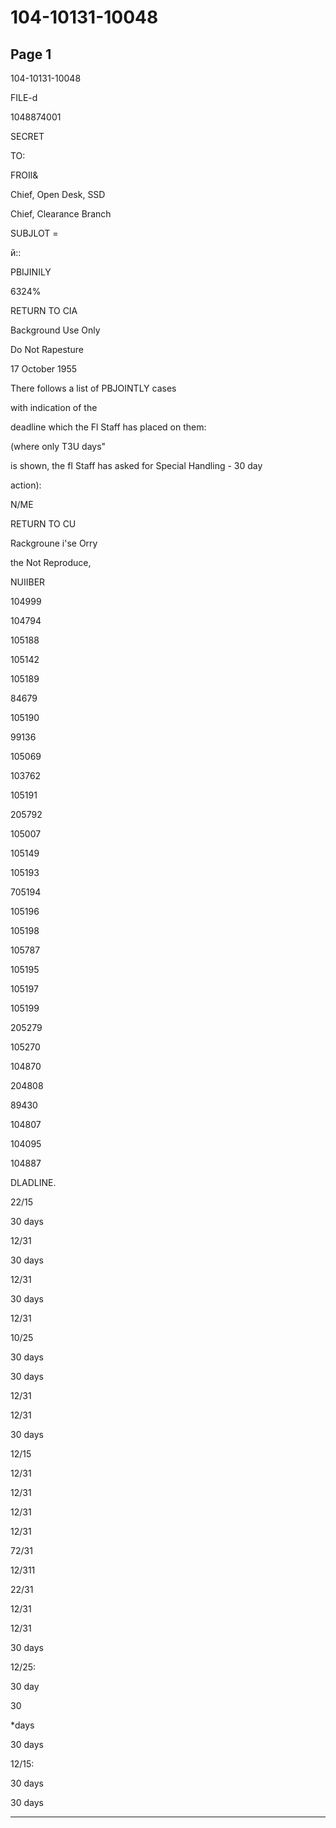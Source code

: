 # 104-10131-10048

## Page 1

104-10131-10048

FILE-d

1048874001

SECRET

TO:

FROIl&

Chief, Open Desk, SSD

Chief, Clearance Branch

SUBJLOT =

й::

PBIJINILY

6324%

RETURN TO CIA

Background Use Only

Do Not Rapesture

17 October 1955

There follows a list of PBJOINTLY cases

with indication of the

deadline which the Fl Staff has placed on them:

(where only T3U days"

is shown, the fI Staff has asked for Special Handling - 30 day

action):

N/ME

RETURN TO CU

Rackgroune i'se Orry

the Not Reproduce,

NUIIBER

104999

104794

105188

105142

105189

84679

105190

99136

105069

103762

105191

205792

105007

105149

105193

705194

105196

105198

105787

105195

105197

105199

205279

105270

104870

204808

89430

104807

104095

104887

DLADLINE.

22/15

30 days

12/31

30 days

12/31

30 days

12/31

10/25

30 days

30 days

12/31

12/31

30 days

12/15

12/31

12/31

12/31

12/31

72/31

12/311

22/31

12/31

12/31

30 days

12/25:

30 day

30

*days

30 days

12/15:

30 days

30 days

---

